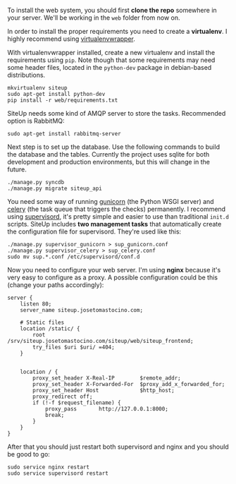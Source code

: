 To install the web system, you should first __clone the repo__ somewhere in your server. We'll be working in the `web` folder from now on.

In order to install the proper requirements you need to create a __virtualenv__. I highly recommend using [virtualenvwrapper](http://virtualenvwrapper.readthedocs.org/en/latest/).

With virtualenvwrapper installed, create a new virtualenv and install the requirements using `pip`. Note though that some requirements may need some header files, located in the `python-dev` package in debian-based distributions.

    mkvirtualenv siteup
    sudo apt-get install python-dev
    pip install -r web/requirements.txt

SiteUp needs some kind of AMQP server to store the tasks. Recommended option is RabbitMQ:

    sudo apt-get install rabbitmq-server

Next step is to set up the database. Use the following commands to build the database and the tables. Currently the project uses sqlite for both development and production environments, but this will change in the future.

    ./manage.py syncdb
    ./manage.py migrate siteup_api

You need some way of running [gunicorn](http://gunicorn.org/) (the Python WSGI server) and [celery](http://www.celeryproject.org/) (the task queue that triggers the checks) permanently. I recommend using [supervisord](http://supervisord.org/), it's pretty simple and easier to use than traditional `init.d` scripts. SiteUp includes __two management tasks__ that automatically create the configuration file for supervisord. They're used like this:

    ./manage.py supervisor_gunicorn > sup_gunicorn.conf
    ./manage.py supervisor_celery > sup_celery.conf
    sudo mv sup.*.conf /etc/supervisord/conf.d

Now you need to configure your web server. I'm using __nginx__ because it's very easy to configure as a proxy. A possible configuration could be this (change your paths accordingly):

    server {
        listen 80;
        server_name siteup.josetomastocino.com;
    
        # Static files
        location /static/ {
            root /srv/siteup.josetomastocino.com/siteup/web/siteup_frontend;
            try_files $uri $uri/ =404;
        }
    
    
        location / {
            proxy_set_header X-Real-IP        $remote_addr;
            proxy_set_header X-Forwarded-For  $proxy_add_x_forwarded_for;
            proxy_set_header Host             $http_host;
            proxy_redirect off;
            if (!-f $request_filename) {
                proxy_pass       http://127.0.0.1:8000;
                break;
            }
        }
    }

After that you should just restart both supervisord and nginx and you should be good to go:

    sudo service nginx restart
    sudo service supervisord restart

